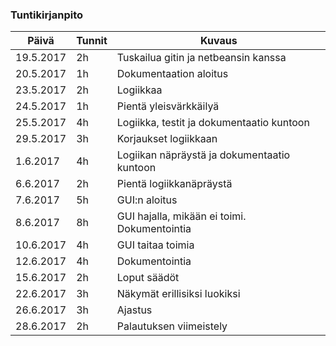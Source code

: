 ### Tuntikirjanpito
Päivä | Tunnit | Kuvaus
--------------- | ----- | ------
19.5.2017 | 2h | Tuskailua gitin ja netbeansin kanssa
20.5.2017 | 1h | Dokumentaation aloitus
23.5.2017 | 2h | Logiikkaa
24.5.2017 | 1h | Pientä yleisvärkkäilyä
25.5.2017 | 4h | Logiikka, testit ja dokumentaatio kuntoon
29.5.2017 | 3h | Korjaukset logiikkaan
1.6.2017 | 4h | Logiikan näpräystä ja dokumentaatio kuntoon
6.6.2017 | 2h | Pientä logiikkanäpräystä
7.6.2017 | 5h | GUI:n aloitus
8.6.2017 | 8h | GUI hajalla, mikään ei toimi. Dokumentointia
10.6.2017 | 4h | GUI taitaa toimia
12.6.2017 | 4h | Dokumentointia
15.6.2017 | 2h | Loput säädöt
22.6.2017 | 3h | Näkymät erillisiksi luokiksi
26.6.2017 | 3h | Ajastus
28.6.2017 | 2h | Palautuksen viimeistely
